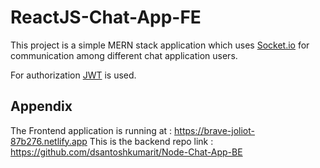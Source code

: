 
# ReactJS-Chat-App-FE

This project is a simple MERN stack application which uses [Socket.io](https://socket.io/docs/v4) for communication among different chat application users.

For authorization [JWT](https://jwt.io/introduction) is used.


## Appendix

  The Frontend application is running at : https://brave-joliot-87b276.netlify.app
  This is the backend repo link : https://github.com/dsantoshkumarit/Node-Chat-App-BE

